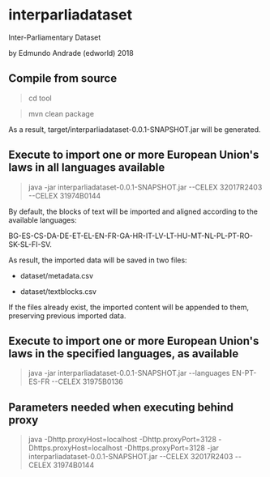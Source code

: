 # interparliadataset
Inter-Parliamentary Dataset

by Edmundo Andrade (edworld) 2018

## Compile from source
> cd tool

> mvn clean package

As a result, target/interparliadataset-0.0.1-SNAPSHOT.jar will be generated. 

## Execute to import one or more European Union's laws in all languages available
> java -jar interparliadataset-0.0.1-SNAPSHOT.jar --CELEX 32017R2403 --CELEX 31974B0144

By default, the blocks of text will be imported and aligned according to the available languages:

BG-ES-CS-DA-DE-ET-EL-EN-FR-GA-HR-IT-LV-LT-HU-MT-NL-PL-PT-RO-SK-SL-FI-SV.

As result, the imported data will be saved in two files:

* dataset/metadata.csv

* dataset/textblocks.csv

If the files already exist, the imported content will be appended to them, preserving previous imported data. 

## Execute to import one or more European Union's laws in the specified languages, as available
> java -jar interparliadataset-0.0.1-SNAPSHOT.jar --languages EN-PT-ES-FR --CELEX 31975B0136

## Parameters needed when executing behind proxy
> java -Dhttp.proxyHost=localhost -Dhttp.proxyPort=3128 -Dhttps.proxyHost=localhost -Dhttps.proxyPort=3128 -jar interparliadataset-0.0.1-SNAPSHOT.jar --CELEX 32017R2403 --CELEX 31974B0144
